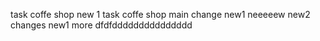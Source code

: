 task coffe shop new 1
task coffe shop main
change new1 neeeeew
new2 changes
new1 more dfdfddddddddddddddd
